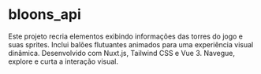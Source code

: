 # bloons_api
Este projeto recria elementos exibindo informações das torres do jogo e suas sprites. Inclui balões flutuantes animados para uma experiência visual dinâmica. Desenvolvido com Nuxt.js, Tailwind CSS e Vue 3. Navegue, explore e curta a interação visual.
